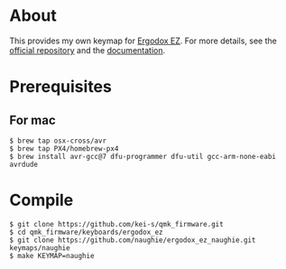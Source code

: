 # About

This provides my own keymap for [Ergodox EZ](https://ergodox-ez.com/).
For more details, see the [official repository](https://github.com/kei-s/qmk_firmware) and the [documentation](https://docs.qmk.fm/#/).

# Prerequisites

## For mac
```
$ brew tap osx-cross/avr
$ brew tap PX4/homebrew-px4
$ brew install avr-gcc@7 dfu-programmer dfu-util gcc-arm-none-eabi avrdude
```

# Compile

```
$ git clone https://github.com/kei-s/qmk_firmware.git
$ cd qmk_firmware/keyboards/ergodox_ez
$ git clone https://github.com/naughie/ergodox_ez_naughie.git keymaps/naughie
$ make KEYMAP=naughie
```

